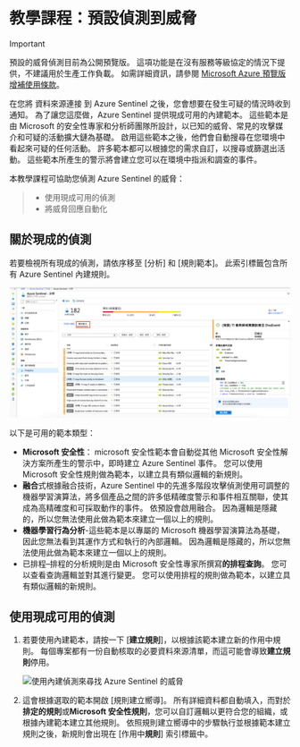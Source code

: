 
# <a name="tutorial-detect-threats-out-of-the-box"></a>教學課程：預設偵測到威脅


> [!IMPORTANT]
> 預設的威脅偵測目前為公開預覽版。
> 這項功能是在沒有服務等級協定的情況下提供，不建議用於生產工作負載。
> 如需詳細資訊，請參閱 [Microsoft Azure 預覽版增補使用條款](https://azure.microsoft.com/support/legal/preview-supplemental-terms/)。

在您將 資料來源連接 到 Azure Sentinel 之後，您會想要在發生可疑的情況時收到通知。 為了讓您這麼做，Azure Sentinel 提供現成可用的內建範本。 這些範本是由 Microsoft 的安全性專家和分析師團隊所設計，以已知的威脅、常見的攻擊媒介和可疑的活動擴大鏈為基礎。 啟用這些範本之後，他們會自動搜尋在您環境中看起來可疑的任何活動。 許多範本都可以根據您的需求自訂，以搜尋或篩選出活動。 這些範本所產生的警示將會建立您可以在環境中指派和調查的事件。

本教學課程可協助您偵測 Azure Sentinel 的威脅：

> * 使用現成可用的偵測
> * 將威脅回應自動化

## <a name="about-out-of-the-box-detections"></a>關於現成的偵測

若要檢視所有現成的偵測，請依序移至 [分析] 和 [規則範本]。 此索引標籤包含所有 Azure Sentinel 內建規則。

   ![使用內建偵測來尋找 Azure Sentinel 的威脅](media/tutorial-detect-built-in/view-oob-detections.png)

以下是可用的範本類型：

- **Microsoft 安全性**： microsoft 安全性範本會自動從其他 Microsoft 安全性解決方案所產生的警示中，即時建立 Azure Sentinel 事件。 您可以使用 Microsoft 安全性規則做為範本，以建立具有類似邏輯的新規則。 
- **融合**式根據融合技術，Azure Sentinel 中的先進多階段攻擊偵測使用可調整的機器學習演算法，將多個產品之間的許多低精確度警示和事件相互關聯，使其成為高精確度和可採取動作的事件。 依預設會啟用融合。 因為邏輯是隱藏的，所以您無法使用此做為範本來建立一個以上的規則。
- **機器學習行為分析**-這些範本是以專屬的 Microsoft 機器學習演算法為基礎，因此您無法看到其運作方式和執行的內部邏輯。 因為邏輯是隱藏的，所以您無法使用此做為範本來建立一個以上的規則。
-   已排程–排程的分析規則是由 Microsoft 安全性專家所撰寫**的排程查詢**。 您可以查看查詢邏輯並對其進行變更。 您可以使用排程的規則做為範本，以建立具有類似邏輯的新規則。

## <a name="use-out-of-the-box-detections"></a>使用現成可用的偵測

1. 若要使用內建範本，請按一下 [**建立規則**]，以根據該範本建立新的作用中規則。 每個專案都有一份自動核取的必要資料來源清單，而這可能會導致**建立規則**停用。
  
   ![使用內建偵測來尋找 Azure Sentinel 的威脅](media/tutorial-detect-built-in/use-built-in-template.png)
 
1. 這會根據選取的範本開啟 [規則建立嚮導]。 所有詳細資料都自動填入，而對於**排定的規則**或**Microsoft 安全性規則**，您可以自訂邏輯以更符合您的組織，或根據內建範本建立其他規則。 依照規則建立嚮導中的步驟執行並根據範本建立規則之後，新規則會出現在 [作用中**規則**] 索引標籤中。
